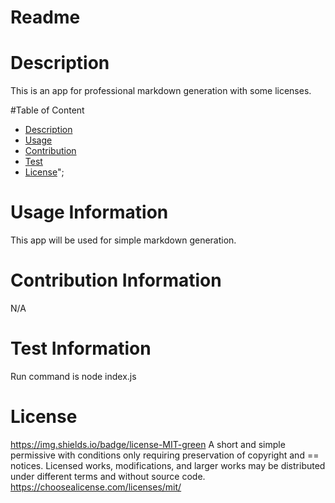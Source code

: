 
# Readme

# Description
This is an app for professional markdown generation with some licenses.

#Table of Content
* [Description](#Description)
* [Usage](#usage)
* [Contribution](#Contribution)
* [Test](#Test)
* [License](#license)";

# Usage Information
This app will be used for simple markdown generation.

# Contribution Information
N/A

# Test Information
Run command is node index.js

# License
https://img.shields.io/badge/license-MIT-green
A short and simple permissive  with conditions only requiring preservation of copyright and == notices. Licensed works, modifications, and larger works may be distributed under different terms and without source code.
https://choosealicense.com/licenses/mit/

